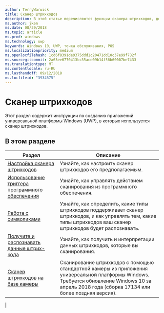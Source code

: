 ```yaml
---
author: TerryWarwick
title: Сканер штрихкодов
description: В этой статье перечисляются функции сканера штрихкодов, доступные для приложений UWP, и приводятся ссылки на статьи с инструкциями по их использованию.
ms.author: jken
ms.date: 08/29/2018
ms.topic: article
ms.prod: windows
ms.technology: uwp
keywords: Windows 10, UWP, точка обслуживания, POS
ms.localizationpriority: medium
ms.openlocfilehash: 1cd6f8391de9375ddd1c20471dd10c37e99f782f
ms.sourcegitcommit: 2a63ee6770413bc35ace09b14f56b60007be7433
ms.translationtype: MT
ms.contentlocale: ru-RU
ms.lasthandoff: 09/12/2018
ms.locfileid: "3934675"
---
```

# <a name="barcode-scanner"></a>Сканер штрихкодов

Этот раздел содержит инструкции по созданию приложений универсальной платформы Windows (UWP), в которых используется сканер штрихкодов.

## <a name="in-this-section"></a>В этом разделе

|Раздел |Описание |
|------|------------|
| [Настройка сканера штрихкодов](../devices-sensors/pos-barcodescanner-configure.md)  | Узнайте, как настроить сканер штрихкодов его предполагаемым. |
| [Использование триггера программного обеспечения](../devices-sensors/pos-barcodescanner-software-trigger.md) | Узнайте, как управлять действием сканирования из программного обеспечения. |
| [Работа с символиками](pos-barcodescanner-symbologies.md) | Узнайте, как определить, какие типы штрихкодов поддерживает сканер штрихкодов, и как управлять тем, какие типы штрихкодов ваш сканер штрихкодов будет распознавать. |
| [Получите и распознавать данные штрих-кода](pos-barcodescanner-scan-data.md) | Узнайте, как получить и интерпретации данных штрихкодов, которые вы сканирования. |
| [Сканер штрихкодов на базе камеры](pos-camerabarcode.md) | Сканирование штрихкодов с помощью стандартной камеры из приложения универсальной платформы Windows. Требуется обновление Windows 10 за апрель 2018 года (сборка 17134 или более поздняя версия). |
|
 
